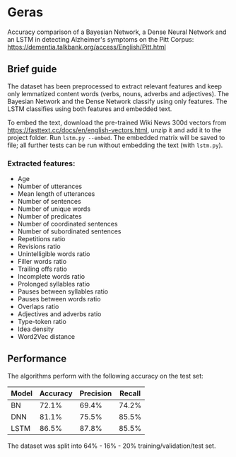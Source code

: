 # Geras
Accuracy comparison of a Bayesian Network, a Dense Neural Network and an LSTM in detecting Alzheimer's symptoms on the Pitt Corpus: https://dementia.talkbank.org/access/English/Pitt.html

## Brief guide
The dataset has been preprocessed to extract relevant features and keep only lemmatized content words (verbs, nouns, adverbs and adjectives).
The Bayesian Network and the Dense Network classify using only features.
The LSTM classifies using both features and embedded text.

To embed the text, download the pre-trained Wiki News 300d vectors from https://fasttext.cc/docs/en/english-vectors.html, unzip it and add it to the project folder.
Run `lstm.py --embed`. The embedded matrix will be saved to file; all further tests can be run without embedding the text (with `lstm.py`).

### Extracted features:
 * Age
 * Number of utterances
 * Mean length of utterances
 * Number of sentences
 * Number of unique words
 * Number of predicates
 * Number of coordinated sentences
 * Number of subordinated sentences
 * Repetitions ratio
 * Revisions ratio
 * Unintelligible words ratio
 * Filler words ratio
 * Trailing offs ratio
 * Incomplete words ratio
 * Prolonged syllables ratio
 * Pauses between syllables ratio
 * Pauses between words ratio
 * Overlaps ratio
 * Adjectives and adverbs ratio
 * Type-token ratio
 * Idea density
 * Word2Vec distance

## Performance
The algorithms perform with the following accuracy on the test set:

| Model | Accuracy | Precision | Recall |
|-------|----------|-----------|--------|
| BN    | 72.1%    | 69.4%     | 74.2%  |
| DNN   | 81.1%    | 75.5%     | 85.5%  |
| LSTM  | 86.5%    | 87.8%     | 85.5%  |
  
The dataset was split into 64% - 16% - 20% training/validation/test set.

